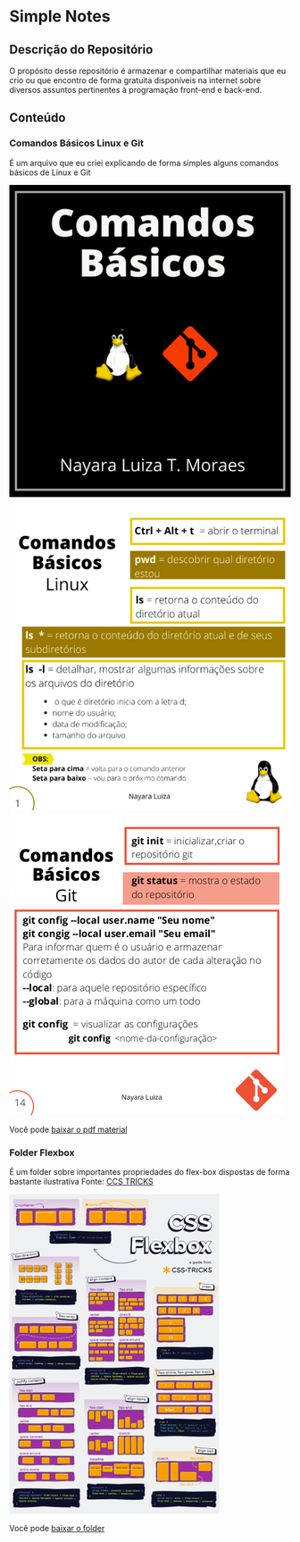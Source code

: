# Simple Notes 

## Descrição do Repositório
O propósito desse repositório é armazenar e compartilhar materiais que eu crio ou que encontro de forma gratuita disponíveis na internet sobre diversos assuntos pertinentes à programação front-end e back-end. 

## Conteúdo 

### Comandos Básicos Linux e Git
É um arquivo que eu criei explicando de forma simples alguns comandos básicos de Linux e Git 

![imagem](./doc-images/1.png)
![imagem](./doc-images/2.png)
![imagem](./doc-images/15.png)

Você pode [baixar o pdf material](https://github.com/nalutm/simple-notes/blob/master/comandos-basicos-linux-git.pdf)

### Folder Flexbox 
É um folder sobre importantes propriedades do flex-box dispostas de forma bastante ilustrativa
Fonte: [CCS TRICKS](https://css-tricks.com/snippets/css/a-guide-to-flexbox/#top-of-site)

![imagem](./doc-images/css-flexbox-poster.png)

Você pode [baixar o folder](https://github.com/nalutm/simple-notes/blob/master/css-flexbox-poster.png) 
